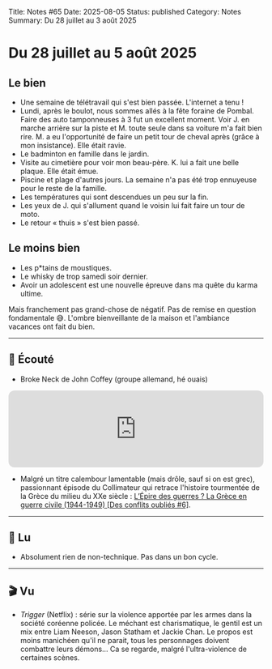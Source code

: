Title: Notes #65
Date: 2025-08-05
Status: published
Category: Notes
Summary: Du 28 juillet au 3 août 2025

# Du 28 juillet au 5 août 2025

## Le bien

* Une semaine de télétravail qui s'est bien passée. L'internet a tenu !
* Lundi, après le boulot, nous sommes allés à la fête foraine de Pombal. Faire des auto tamponneuses à 3 fut un excellent moment. Voir J. en marche arrière sur la piste et M. toute seule dans sa voiture m'a fait bien rire. M. a eu l'opportunité de faire un petit tour de cheval après (grâce à mon insistance). Elle était ravie.
* Le badminton en famille dans le jardin.
* Visite au cimetière pour voir mon beau-père. K. lui a fait une belle plaque. Elle était émue.
* Piscine et plage d'autres jours. La semaine n'a pas été trop ennuyeuse pour le reste de la famille.
* Les températures qui sont descendues un peu sur la fin.
* Les yeux de J. qui s'allument quand le voisin lui fait faire un tour de moto.
* Le retour « thuis » s'est bien passé.

## Le moins bien

* Les p*tains de moustiques.
* Le whisky de trop samedi soir dernier.
* Avoir un adolescent est une nouvelle épreuve dans ma quête du karma ultime.

Mais franchement pas grand-chose de négatif. Pas de remise en question fondamentale 😅. L'ombre bienveillante de la maison et l'ambiance vacances ont fait du bien.

---

## 🎤 Écouté

* Broke Neck de John Coffey (groupe allemand, hé ouais)

<iframe data-testid="embed-iframe" style="border-radius:12px" src="https://open.spotify.com/embed/track/0cvyQUbigsccMeuprMahRy?utm_source=generator" width="100%" height="152" frameBorder="0" allowfullscreen="" allow="autoplay; clipboard-write; encrypted-media; fullscreen; picture-in-picture" loading="lazy"></iframe>

* Malgré un titre calembour lamentable (mais drôle, sauf si on est grec), passionnant épisode du Collimateur qui retrace l'histoire tourmentée de la Grèce du milieu du XXe siècle : [L’Épire des guerres ? La Grèce en guerre civile (1944-1949) [Des conflits oubliés #6]](https://lerubicon.org/collimateur-25-07-25/).

---

## 📖 Lu

* Absolument rien de non-technique. Pas dans un bon cycle.

---

## 🎬 Vu

* _Trigger_ (Netflix) : série sur la violence apportée par les armes dans la société coréenne policée. Le méchant est charismatique, le gentil est un mix entre Liam Neeson, Jason Statham et Jackie Chan. Le propos est moins manichéen qu'il ne parait, tous les personnages doivent combattre leurs démons... Ca se regarde, malgré l'ultra-violence de certaines scènes.
